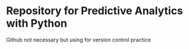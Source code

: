 # Repository for Predictive Analytics with Python
Github not necessary but using for version control practice